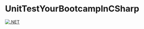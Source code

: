 # UnitTestYourBootcampInCSharp

[![.NET](https://github.com/codex-academy/UnitTestYourBootcampInCSharp/actions/workflows/dotnet.yml/badge.svg)](https://github.com/codex-academy/UnitTestYourBootcampInCSharp/actions/workflows/dotnet.yml)
